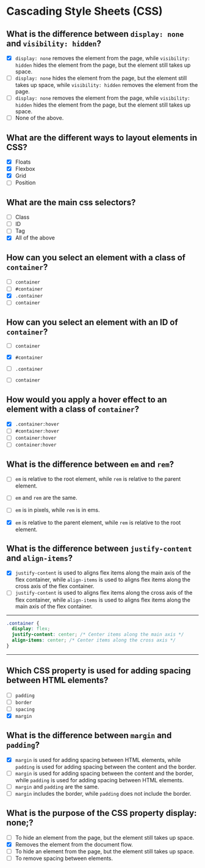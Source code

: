 # Cascading Style Sheets (CSS)

## What is the difference between `display: none` and `visibility: hidden`?

- [x] `display: none` removes the element from the page, while `visibility: hidden` hides the element from the page, but the element still takes up space.
- [ ] `display: none` hides the element from the page, but the element still takes up space, while `visibility: hidden` removes the element from the page.
- [ ] `display: none` removes the element from the page, while `visibility: hidden` hides the element from the page, but the element still takes up space.
- [ ] None of the above.

## What are the different ways to layout elements in CSS?

- [x] Floats
- [x] Flexbox
- [x] Grid
- [ ] Position

## What are the main css selectors?

- [ ] Class
- [ ] ID
- [ ] Tag
- [x] All of the above

## How can you select an element with a class of `container`?

- [ ] `container`
- [ ] `#container`
- [x] `.container`
- [ ] `container`

## How can you select an element with an ID of `container`?

- [ ] `container`
- [x] `#container`
- [ ] `.container`
- [ ] `container`


## How would you apply a hover effect to an element with a class of `container`?

- [x] `.container:hover`
- [ ] `#container:hover`
- [ ] `container:hover`
- [ ] `container:hover`

## What is the difference between `em` and `rem`?

- [ ] `em` is relative to the root element, while `rem` is relative to the parent element.
- [ ] `em` and `rem` are the same.
- [ ] `em` is in pixels, while `rem` is in ems.
- [x] `em` is relative to the parent element, while `rem` is relative to the root element.


## What is the difference between `justify-content` and `align-items`?

- [x] `justify-content` is used to aligns flex items along the main axis of the flex container, while `align-items` is used to aligns flex items along the cross axis of the flex container.
- [ ] `justify-content` is used to aligns flex items along the cross axis of the flex container, while `align-items` is used to aligns flex items along the main axis of the flex container.

---

```css
.container {
  display: flex;
  justify-content: center; /* Center items along the main axis */
  align-items: center; /* Center items along the cross axis */
}
```

---

## Which CSS property is used for adding spacing between HTML elements?

- [ ] `padding`
- [ ] `border`
- [ ] `spacing`
- [x] `margin`

## What is the difference between `margin` and `padding`?

- [x] `margin` is used for adding spacing between HTML elements, while `padding` is used for adding spacing between the content and the border.
- [ ] `margin` is used for adding spacing between the content and the border, while `padding` is used for adding spacing between HTML elements.
- [ ] `margin` and `padding` are the same.
- [ ] `margin` includes the border, while `padding` does not include the border.

## What is the purpose of the CSS property display: none;?

- [ ] To hide an element from the page, but the element still takes up space.
- [x] Removes the element from the document flow.
- [ ] To hide an element from the page, but the element still takes up space.
- [ ] To remove spacing between elements.
